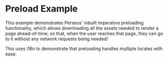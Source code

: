 # Preload Example

This example demonstrates Perseus' inbuilt imperative preloading functionality, which allows downloading all the assets needed to render a page ahead-of-time, so that, when the user reaches that page, they can go to it without any network requests being needed!

This uses i18n to demonstrate that preloading handles multiple locales with ease.
